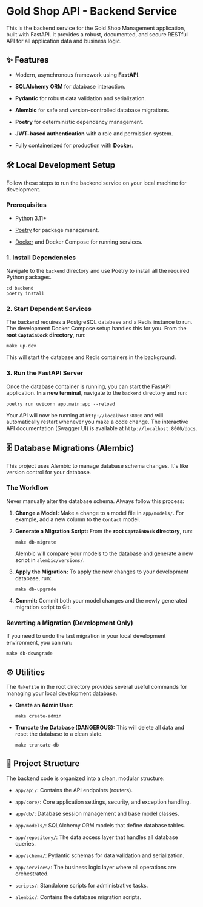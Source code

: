 
# Gold Shop API - Backend Service

This is the backend service for the Gold Shop Management application, built with FastAPI. It provides a robust, documented, and secure RESTful API for all application data and business logic.

## ✨ Features

-   Modern, asynchronous framework using **FastAPI**.
    
-   **SQLAlchemy ORM** for database interaction.
    
-   **Pydantic** for robust data validation and serialization.
    
-   **Alembic** for safe and version-controlled database migrations.
    
-   **Poetry** for deterministic dependency management.
    
-   **JWT-based authentication** with a role and permission system.
    
-   Fully containerized for production with **Docker**.
    

## 🛠️ Local Development Setup

Follow these steps to run the backend service on your local machine for development.

### Prerequisites

-   Python 3.11+
    
-   [Poetry](https://www.google.com/search?q=https://python-poetry.org/docs/%23installation "null") for package management.
    
-   [Docker](https://www.docker.com/products/docker-desktop/ "null") and Docker Compose for running services.
    

### 1. Install Dependencies

Navigate to the `backend` directory and use Poetry to install all the required Python packages.

```
cd backend
poetry install

```

### 2. Start Dependent Services

The backend requires a PostgreSQL database and a Redis instance to run. The development Docker Compose setup handles this for you. From the **root `CaptainDock` directory**, run:

```
make up-dev

```

This will start the database and Redis containers in the background.

### 3. Run the FastAPI Server

Once the database container is running, you can start the FastAPI application. **In a new terminal**, navigate to the `backend` directory and run:

```
poetry run uvicorn app.main:app --reload

```

Your API will now be running at `http://localhost:8000` and will automatically restart whenever you make a code change. The interactive API documentation (Swagger UI) is available at `http://localhost:8000/docs`.

## 🗄️ Database Migrations (Alembic)

This project uses Alembic to manage database schema changes. It's like version control for your database.

### The Workflow

Never manually alter the database schema. Always follow this process:

1.  **Change a Model:** Make a change to a model file in `app/models/`. For example, add a new column to the `Contact` model.
    
2.  **Generate a Migration Script:** From the **root `CaptainDock` directory**, run:
    
    ```
    make db-migrate
    
    ```
    
    Alembic will compare your models to the database and generate a new script in `alembic/versions/`.
    
3.  **Apply the Migration:** To apply the new changes to your development database, run:
    
    ```
    make db-upgrade
    
    ```
    
4.  **Commit:** Commit both your model changes and the newly generated migration script to Git.
    

### Reverting a Migration (Development Only)

If you need to undo the last migration in your local development environment, you can run:

```
make db-downgrade

```

## ⚙️ Utilities

The `Makefile` in the root directory provides several useful commands for managing your local development database.

-   **Create an Admin User:**
    
    ```
    make create-admin
    
    ```
    
-   **Truncate the Database (DANGEROUS):** This will delete all data and reset the database to a clean slate.
    
    ```
    make truncate-db
    
    ```
    

## 📁 Project Structure

The backend code is organized into a clean, modular structure:

-   `app/api/`: Contains the API endpoints (routers).
    
-   `app/core/`: Core application settings, security, and exception handling.
    
-   `app/db/`: Database session management and base model classes.
    
-   `app/models/`: SQLAlchemy ORM models that define database tables.
    
-   `app/repository/`: The data access layer that handles all database queries.
    
-   `app/schema/`: Pydantic schemas for data validation and serialization.
    
-   `app/services/`: The business logic layer where all operations are orchestrated.
    
-   `scripts/`: Standalone scripts for administrative tasks.
    
-   `alembic/`: Contains the database migration scripts.